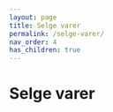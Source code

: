 ```yaml
---
layout: page
title: Selge varer
permalink: /selge-varer/
nav_order: 4
has_children: true
---
```


# Selge varer
